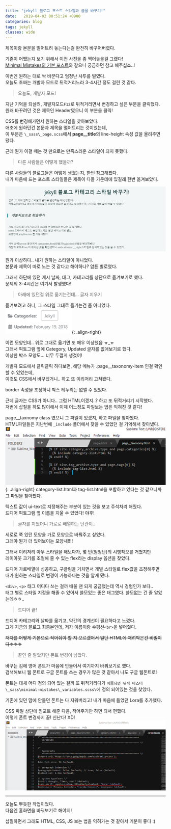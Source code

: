 ```yaml
---
title: "jekyll 블로그 포스트 스타일과 글꼴 바꾸기!"
date:   2019-04-02 00:51:24 +0900
categories: blog
tags: jekyll
classes: wide
---
```


제목이랑 본문을 떨어트려 놓는다는걸 완전히 바꾸어버렸다.  
  
기존이 어땠는지 보기 위해서 이전 사진을 좀 찍어놓을걸 그랬다!  
[Minimal Mistakes의 기본 포스트](https://mmistakes.github.io/minimal-mistakes/post/post-future-date/)와 같으니 궁금하면 참고 해주십쇼..!  
  
이번엔 원하는 대로 싹 바꾼다고 엄청난 사투를 벌였다.  
오늘도 초짜는 개발자 모드로 뒤적거리느라 3-4시간 정도 걸린 것 같다.  
  
> 오늘도, 개발자 모드!

지난 기억을 되살려, 개발자모드`F12`로 뒤적거리면서 변경하고 싶은 부분을 클릭했다.  
원래 바꾸려던 것은 제목인 Header였으니 이 부분을 클릭!  
  
CSS를 변경해가면서 원하는 스타일을 찾아보았다.  
애초에 원하던건 본문과 제목을 떨어트리는 것이었는데,  
이 부분은 `\_sass\_page.scss`에서 **page__title**의 line-height 속성 값을 올려주면 됐다.  
  
근데 뭔가 이걸 떼는 것 만으로는 만족스러운 스타일이 되지 못했다.  
  
> 다른 사람들은 어떻게 했을까?

다른 사람들의 블로그들은 어떻게 생겼는지, 한번 참고해봤다.  
내가 마음에 드는 포스트 스타일들은 제목이 다들 가운데에 있길래 한번 옮겨보았다.  
  
![제목 align만 옮긴 상태](/assets/images/before_design.PNG)

뭔가 이상하다.. 내가 원하는 스타일이 아니었다.  
본문과 제목이 따로 노는 것 같다고 해야하나? 암튼 별로였다.  
  
그래서 하단에 있던 게시 날짜, 태그, 카테고리를 상단으로 옮겨보기로 했다.  
문제의 3-4시간은 여기서 발생했다!  
  
> 아래에 있던걸 위로 옮기는건데... 글자 지우기

옮겨보려고 하니, 그 스타일 그대로 옮기는건 좀 아니었다.  
![footer style](/assets/images/footer_style.PNG){: .align-right}
  
이런 모양인데.. 위로 그대로 옮기면 또 매우 이상했음 ㅠ_ㅠ  
그래서 픽토그램 옆에 Category, Updated 글자를 없애보기로 했다.  
이상한 박스 모양도... 너무 두껍게 생겼어!  
  
개발자 모드에서 클릭클릭 하다보면, 해당 메뉴가 .page__taxonomy-item 인걸 확인 할 수 있었는데,  
이것도 CSS에서 바꾸겠거니.. 하고 또 이리저리 고쳐봤다.  
  
border 속성을 조정하니 박스 테두리는 없앨 수 있었다.  
  
근데 글자는 CSS가 아니다.. 그럼 HTML이겠지..? 하고 또 뒤적거리기 시작했다.  
저번에 삽질을 하도 많이해서 이제 어느정도 파일보는 법은 익혀진 것 같다!  
  
page__taxnomy class 였으니 그 파일이 있겠지, 하고 파일을 찾아봤다.  
HTML파일들은 지난번에 `_include` 폴더에서 찾을 수 있었던 걸 기억해서 찾아냈다.  
![taxonomy](/assets/images/page__taxonomy.PNG){: .align-right}
category-list.html과 tag-list.html을 포함하고 있다는 것 같으니까 그 파일을 찾아봤다.  
  
텍스트 값이 ui-text로 지정해주는 부분이 있는 것을 보고 주석처리 해줬다.  
드디어 픽토그램 옆 이름을 지울 수 있었다! 야후!  
  
> 글자를 지웠더니 가로로 배열하는 난관이..

세로로 쭉 있던 모양을 가로 모양으로 바꿔주고 싶었다.  
그래야 뭔가 더 있어보이는 모양새!!!!  
  
그래서 이리저리 아무 스타일을 해보다가, 몇 번(엄청난)의 시행착오를 거쳤지만  
레이아웃 크기를 조절해 줄 수 있는 flex라는 display 옵션을 찾았다.  
  
드디어 가로배열에 성공하고, 구글링을 거치면서 개별 스타일로 flex값을 조정해주면  
내가 원하는 스타일로 변경이 가능하다는 것을 알게 됐다.  
  
`<div>`, `<p>` 태그 어디다 쓰는 걸까 배울 땐 되게 궁금했는데 역시 경험인가 보다..  
태그 별로 스타일 지정을 해줄 수 있어서 쓸모있는 좋은 태그였다. 쓸모없는 건 줄 알았는데ㅎㅎ..  
  
> 드디어 끝!

드디어 카테고리와 날짜를 옮기고, 약간의 경계선이 필요하다고 느꼈다.  
그게 지금의 블로그 최종본인데, 저자 이름이랑 수평선`<br>`을 넣어줬다.  
  
~~저자를 어떻게 기본으로 적어줘야 할 지 모르겠어서 일단 HTML에 때려박은건 비밀이다ㅎㅎㅎ~~

> 끝인 줄 알았지만 폰트 변경이 남았다.

바꾸는 김에 영어 폰트가 마음에 안들어서 여기까지 바꿔보기로 했다.  
검색해보니 웹 폰트로 구글 폰트를 쓰는 경우가 많은 것 같아서 나도 구글 웹폰트로!  
  
폰트는 대체 어디 정의 되어 있는 걸까 또 뒤적거리다가 `이쯤되면 뒤적 마스터`  
`\_sass\minimal-mistakes\_variables.scss\`에 정의 되어있는 것을 찾았다.  
  
기존에 있던 맘에 안들던 폰트는 다 지워버리고! 내가 마음에 들었던 Lora를 추가했다.  
  
CSS 파일 상단에 임포트 해준 다음, 적어주기만 하면 되서 편했다.  
이렇게 폰트 변경까지 끝! 신난다! XD!  
![font](/assets/images/font_update.PNG)

___

오늘도 뿌듯한 작업이었다.  
다음엔 홈화면을 바꿔보기로 해야지!  
  
삽질하면서 그래도 HTML, CSS, JS 보는 법을 익혀가는 것 같아서 기분이 좋다 :)  

